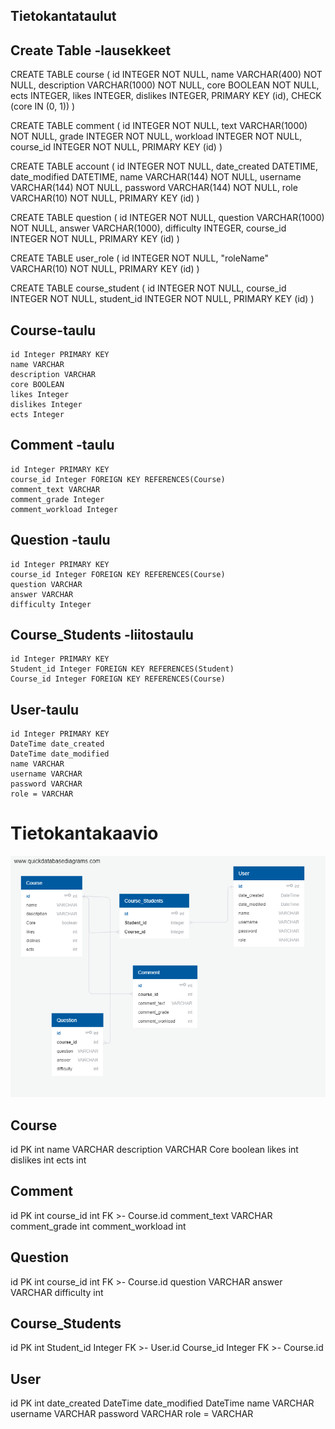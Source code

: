 ## Tietokantataulut

## Create Table -lausekkeet

CREATE TABLE course (
        id INTEGER NOT NULL,
        name VARCHAR(400) NOT NULL,
        description VARCHAR(1000) NOT NULL,
        core BOOLEAN NOT NULL,
        ects INTEGER,
        likes INTEGER,
        dislikes INTEGER,
        PRIMARY KEY (id),
        CHECK (core IN (0, 1))
)

CREATE TABLE comment (
        id INTEGER NOT NULL,
        text VARCHAR(1000) NOT NULL,
        grade INTEGER NOT NULL,
        workload INTEGER NOT NULL,
        course_id INTEGER NOT NULL,
        PRIMARY KEY (id)
)

CREATE TABLE account (
        id INTEGER NOT NULL,
        date_created DATETIME,
        date_modified DATETIME,
        name VARCHAR(144) NOT NULL,
        username VARCHAR(144) NOT NULL,
        password VARCHAR(144) NOT NULL,
        role VARCHAR(10) NOT NULL,
        PRIMARY KEY (id)
)

CREATE TABLE question (
        id INTEGER NOT NULL,
        question VARCHAR(1000) NOT NULL,
        answer VARCHAR(1000),
        difficulty INTEGER,
        course_id INTEGER NOT NULL,
        PRIMARY KEY (id)
)

CREATE TABLE user_role (
        id INTEGER NOT NULL,
        "roleName" VARCHAR(10) NOT NULL,
        PRIMARY KEY (id)
)

CREATE TABLE course_student (
        id INTEGER NOT NULL,
        course_id INTEGER NOT NULL,
        student_id INTEGER NOT NULL,
        PRIMARY KEY (id)
)

## Course-taulu
    id Integer PRIMARY KEY
    name VARCHAR
    description VARCHAR 
    core BOOLEAN
    likes Integer
    dislikes Integer
    ects Integer
    


## Comment -taulu
    id Integer PRIMARY KEY
    course_id Integer FOREIGN KEY REFERENCES(Course)
    comment_text VARCHAR
    comment_grade Integer
    comment_workload Integer

## Question -taulu
    id Integer PRIMARY KEY
    course_id Integer FOREIGN KEY REFERENCES(Course)
    question VARCHAR
    answer VARCHAR
    difficulty Integer
    
## Course_Students -liitostaulu
    id Integer PRIMARY KEY
    Student_id Integer FOREIGN KEY REFERENCES(Student)
    Course_id Integer FOREIGN KEY REFERENCES(Course)

## User-taulu
    id Integer PRIMARY KEY
    DateTime date_created
    DateTime date_modified
    name VARCHAR
    username VARCHAR
    password VARCHAR
    role = VARCHAR
        
# Tietokantakaavio
<img src="https://raw.githubusercontent.com/Varjokorento/tsohasovellus19/master/documentation/dbstructure.png" width="700">





Course
-
id PK int
name VARCHAR
description VARCHAR
Core boolean
likes int
dislikes int
ects int

Comment
-
id PK int
course_id int FK >- Course.id
comment_text VARCHAR
comment_grade int
comment_workload int

Question
-
id PK int
course_id int FK >- Course.id
question VARCHAR
answer VARCHAR
difficulty int

Course_Students
-
id PK int
Student_id Integer FK >- User.id
Course_id Integer FK >- Course.id

User
-
id PK int
date_created DateTime
date_modified DateTime 
name VARCHAR
username VARCHAR
password VARCHAR
role = VARCHAR
